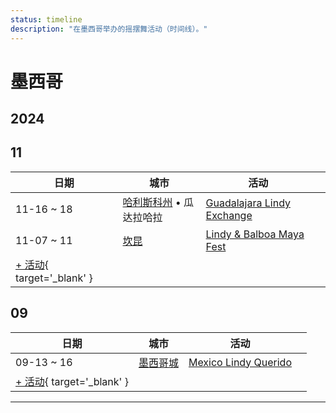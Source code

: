 ```yaml
---
status: timeline
description: "在墨西哥举办的摇摆舞活动（时间线）。"
---
```


# 墨西哥

## 2024

## 11

| 日期 | 城市 | 活动 | |
| --- | --- | --- | --- |
| 11-16 ~ 18 | [哈利斯科州](by_city.md#jalisco) • 瓜达拉哈拉 | [Guadalajara Lindy Exchange](guadalajara-lindy-exchange-2024.md) |  |
| 11-07 ~ 11 | [坎昆](by_city.md#cancun) | [Lindy & Balboa Maya Fest](lindy-n-balboa-maya-fest-2024.md) |  |
| [+ 活动](https://github.com/swingdance/events/issues/new?assignees=&labels=add+event&projects=&template=02-add_entity.yml&title=%5B2024%2Fmx%5D%20%3CName%3E&region=mx&province=&city=&org_id=&date_starts=2024-11-&date_ends=2024-11-){ target='_blank' }

## 09

| 日期 | 城市 | 活动 | |
| --- | --- | --- | --- |
| 09-13 ~ 16 | [墨西哥城](by_city.md#mexico-city) | [Mexico Lindy Querido](mexico-lindy-querido-2024.md) |  |
| [+ 活动](https://github.com/swingdance/events/issues/new?assignees=&labels=add+event&projects=&template=02-add_entity.yml&title=%5B2024%2Fmx%5D%20%3CName%3E&region=mx&province=&city=&org_id=&date_starts=2024-09-&date_ends=2024-09-){ target='_blank' }

---

